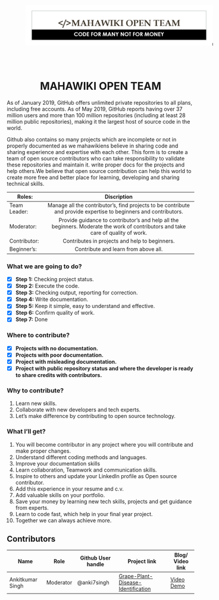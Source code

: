 
<img src="/images/Untitled22.png" alt="Markdown Monster icon" style="padding:50px"/>
<H1  align="center" ></>MAHAWIKI OPEN TEAM </H1>

As of January 2019, GitHub offers unlimited private repositories to all plans, including free accounts. 
As of May 2019, GitHub reports having over 37 million users and more than 100 million repositories (including at least 28 million public repositories),
making it the largest host of source code in the world.

Github also contains so many projects which are incomplete or not in properly documented as
we mahawikiens believe in sharing code and sharing experience and expertise with each other. This form is to create a team of open source contributors who can take responsibility to validate these repositories and maintain it. write proper docs for the projects and help others.We believe that open source contribution can help this world to create more free and better place for learning, developing and sharing  technical skills. 


| Roles:        | Discription       | 
| ------------- |:-------------:| 
| Team Leader:  | Manage all the contributor’s, find projects to be contribute and provide expertise to beginners and contributors.| 
| Moderator:    | Provide guidance to contributor’s and help all the beginners. Moderate the work of contributors and take care of quality of work.| 
| Contributor:  | Contributes in projects and help to beginners.   |  
| Beginner’s:   | Contribute and learn from above all.    |  


### What we are going to do?
- [x] **Step 1:**  Checking project status.
- [x] **Step 2:**   Execute the code.
- [x] **Step 3:**  Checking output, reporting for correction.
- [x] **Step 4:**  Write documentation.
- [x] **Step 5:**  Keep it simple, easy to understand and effective.
- [x] **Step 6:**  Confirm quality of work.
- [x] **Step 7:**  Done

### Where to contribute?
- [x] **Projects with no documentation.**
- [x] **Projects with poor documentation.**
- [x] **Project with misleading documentation.** 
- [x] **Project with public repository status and where the developer is ready to share credits with contributors.**
  
### Why to contribute?
 1. Learn new skills.
 2. Collaborate with new developers and tech experts.
 3. Let’s make difference by contributing to open source technology.

### What I’ll get?
1. You will become contributor in any project where you will contribute and make proper changes.
2. Understand different coding methods and languages.
3. Improve your documentation skills 
4. Learn collaboration, Teamwork and communication skills.
5. Inspire to others and update your LinkedIn profile as Open source contributor.
6. Add this experience in your resume and c.v.
7. Add valuable skills on your portfolio.
8. Save your money by learning new tech skills, projects and get guidance from experts.
9.  Learn to code fast, which help in your final year project.  
10. Together we can always achieve more.   


## Contributors 
|Name                 |  Role       | Github User handle |  Project link|  Blog/ Video link|
| ------------------- |-------------| ---------------------|-------------|-------------|
| Ankitkumar Singh    | Moderator|   @anki7singh   | [Grape-Plant-Disease-Identification](https://github.com/Anki7singh/Grape-Plant-Disease)    |[Video Demo ](https://youtu.be/UVxZw-MVGJ4)   |



 
